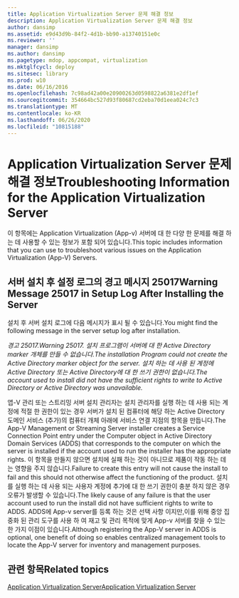 ```yaml
---
title: Application Virtualization Server 문제 해결 정보
description: Application Virtualization Server 문제 해결 정보
author: dansimp
ms.assetid: e9d43d9b-84f2-4d1b-bb90-a13740151e0c
ms.reviewer: ''
manager: dansimp
ms.author: dansimp
ms.pagetype: mdop, appcompat, virtualization
ms.mktglfcycl: deploy
ms.sitesec: library
ms.prod: w10
ms.date: 06/16/2016
ms.openlocfilehash: 7c98ad42a00e20900263d0598822a6381e2df1ef
ms.sourcegitcommit: 354664bc527d93f80687cd2eba70d1eea024c7c3
ms.translationtype: MT
ms.contentlocale: ko-KR
ms.lasthandoff: 06/26/2020
ms.locfileid: "10815188"
---
```

# <span data-ttu-id="87e5c-103">Application Virtualization Server 문제 해결 정보</span><span class="sxs-lookup"><span data-stu-id="87e5c-103">Troubleshooting Information for the Application Virtualization Server</span></span>


<span data-ttu-id="87e5c-104">이 항목에는 Application Virtualization (App-v) 서버에 대 한 다양 한 문제를 해결 하는 데 사용할 수 있는 정보가 포함 되어 있습니다.</span><span class="sxs-lookup"><span data-stu-id="87e5c-104">This topic includes information that you can use to troubleshoot various issues on the Application Virtualization (App-V) Servers.</span></span>

## <span data-ttu-id="87e5c-105">서버 설치 후 설정 로그의 경고 메시지 25017</span><span class="sxs-lookup"><span data-stu-id="87e5c-105">Warning Message 25017 in Setup Log After Installing the Server</span></span>


<span data-ttu-id="87e5c-106">설치 후 서버 설치 로그에 다음 메시지가 표시 될 수 있습니다.</span><span class="sxs-lookup"><span data-stu-id="87e5c-106">You might find the following message in the server setup log after installation.</span></span>

*<span data-ttu-id="87e5c-107">경고 25017.</span><span class="sxs-lookup"><span data-stu-id="87e5c-107">Warning 25017.</span></span> <span data-ttu-id="87e5c-108">설치 프로그램이 서버에 대 한 Active Directory marker 개체를 만들 수 없습니다.</span><span class="sxs-lookup"><span data-stu-id="87e5c-108">The installation Program could not create the Active Directory marker object for the server.</span></span> <span data-ttu-id="87e5c-109">설치 하는 데 사용 된 계정에 Active Directory 또는 Active Directory에 대 한 쓰기 권한이 없습니다.</span><span class="sxs-lookup"><span data-stu-id="87e5c-109">The account used to install did not have the sufficient rights to write to Active Directory or Active Directory was unavailable.</span></span>*

<span data-ttu-id="87e5c-110">앱-V 관리 또는 스트리밍 서버 설치 관리자는 설치 관리자를 실행 하는 데 사용 되는 계정에 적절 한 권한이 있는 경우 서버가 설치 된 컴퓨터에 해당 하는 Active Directory 도메인 서비스 (추가)의 컴퓨터 개체 아래에 서비스 연결 지점의 항목을 만듭니다.</span><span class="sxs-lookup"><span data-stu-id="87e5c-110">The App-V Management or Streaming Server installer creates a Service Connection Point entry under the Computer object in Active Directory Domain Services (ADDS) that corresponds to the computer on which the server is installed if the account used to run the installer has the appropriate rights.</span></span> <span data-ttu-id="87e5c-111">이 항목을 만들지 않으면 설치에 실패 하는 것이 아니므로 제품이 작동 하는 데는 영향을 주지 않습니다.</span><span class="sxs-lookup"><span data-stu-id="87e5c-111">Failure to create this entry will not cause the install to fail and this should not otherwise affect the functioning of the product.</span></span> <span data-ttu-id="87e5c-112">설치를 실행 하는 데 사용 되는 사용자 계정에 추가에 대 한 쓰기 권한이 충분 하지 않은 경우 오류가 발생할 수 있습니다.</span><span class="sxs-lookup"><span data-stu-id="87e5c-112">The likely cause of any failure is that the user account used to run the install did not have sufficient rights to write to ADDS.</span></span> <span data-ttu-id="87e5c-113">ADDS에 App-v server를 등록 하는 것은 선택 사항 이지만,이를 위해 중앙 집중화 된 관리 도구를 사용 하 여 재고 및 관리 목적에 맞게 App-v 서버를 찾을 수 있는 한 가지 이점이 있습니다.</span><span class="sxs-lookup"><span data-stu-id="87e5c-113">Although registering the App-V server in ADDS is optional, one benefit of doing so enables centralized management tools to locate the App-V server for inventory and management purposes.</span></span>

## <span data-ttu-id="87e5c-114">관련 항목</span><span class="sxs-lookup"><span data-stu-id="87e5c-114">Related topics</span></span>


[<span data-ttu-id="87e5c-115">Application Virtualization Server</span><span class="sxs-lookup"><span data-stu-id="87e5c-115">Application Virtualization Server</span></span>](application-virtualization-server.md)

 

 





